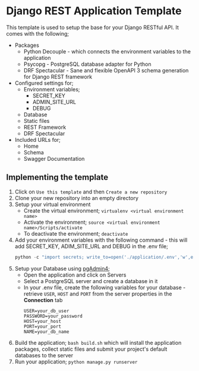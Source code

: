 # Django REST Application Template
This template is used to setup the base for your Django RESTful API. It comes with the following;
- Packages
    - Python Decouple - which connects the environment variables to the application
    - Psycopg - PostgreSQL database adapter for Python
    - DRF Spectacular - Sane and flexible OpenAPI 3 schema generation for Django REST framework
- Configured settings for;
    - Environment variables;
        - SECRET_KEY
        - ADMIN_SITE_URL
        - DEBUG
    - Database
    - Static files
    - REST Framework
    - DRF Spectacular
- Included URLs for;
    - Home
    - Schema
    - Swagger Documentation

## Implementing the template
1. Click on `Use this template` and then `Create a new repository`
2. Clone your new repository into an empty directory
3. Setup your virtual environment
    - Create the virtual environment; `virtualenv <virtual environment name>`
    - Activate the environment; `source <virtual environment name>/Scripts/activate`
    - To deactivate the environment; `deactivate`
4. Add your environment variables with the following command - this will add SECRET_KEY, ADIM_SITE_URL and DEBUG in the .env file;
    ```PowerShell
    python -c "import secrets; write_to=open('./application/.env','w',encoding='utf-8'); write_to.write('SECRET_KEY={0}\nADMIN_SITE_URL={1}\nDEBUG=True\n'.format(secrets.token_urlsafe(),secrets.token_urlsafe()))"
    ```
5. Setup your Database using [pgAdmin4](https://www.postgresql.org/download/);
    - Open the application and click on Servers
    - Select a PostgreSQL server and create a database in it
    - In your .env file, create the following variables for your database - retrieve `USER`, `HOST` and `PORT` from the server properties in the **Connection** tab
        ```
        USER=your_db_user
        PASSWORD=your_password
        HOST=your_host
        PORT=your_port
        NAME=your_db_name
        ```
6. Build the application; `bash build.sh` which will install the application packages, collect static files and submit your project's default databases to the server
7. Run your application; `python manage.py runserver`
